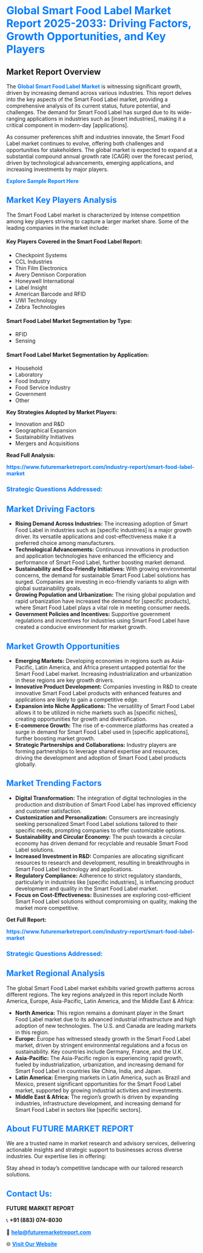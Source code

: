 <h1 style="color: #007BFF;">Global Smart Food Label Market Report 2025-2033: Driving Factors, Growth Opportunities, and Key Players</h1>

<section id="overview">
<h2>Market Report Overview</h2>
<p>The <a href="https://www.futuremarketreport.com/industry-report/smart-food-label-market" style="color: #007BFF; text-decoration: none;"><strong>Global Smart Food Label Market</strong></a> is witnessing significant growth, driven by increasing demand across various industries. This report delves into the key aspects of the Smart Food Label market, providing a comprehensive analysis of its current status, future potential, and challenges. The demand for Smart Food Label has surged due to its wide-ranging applications in industries such as [insert industries], making it a critical component in modern-day [applications].</p>
<p>As consumer preferences shift and industries innovate, the Smart Food Label market continues to evolve, offering both challenges and opportunities for stakeholders. The global market is expected to expand at a substantial compound annual growth rate (CAGR) over the forecast period, driven by technological advancements, emerging applications, and increasing investments by major players.</p>
</section>

<section id="overview">
<p><a href="https://www.futuremarketreport.com/request-sample/reportId=76719" style="color: #007BFF; text-decoration: none;"><strong>Explore Sample Report Here</strong></a></p>
</section>

<section id="key-players">
<h2 style="color: #007BFF;">Market Key Players Analysis</h2>
<p>The Smart Food Label market is characterized by intense competition among key players striving to capture a larger market share. Some of the leading companies in the market include:</p>
<h4>Key Players Covered in the Smart Food Label Report:</h4>
<ul><li>Checkpoint Systems</li><li>CCL Industries</li><li>Thin Film Electronics</li><li>Avery Dennison Corporation</li><li>Honeywell International</li><li>Label Insight</li><li>American Barcode and RFID</li><li>UWI Technology</li><li>Zebra Technologies</li></ul>
<h4>Smart Food Label Market Segmentation by Type:</h4>
<ul><li>RFID</li><li>Sensing</li></ul>

<h4>Smart Food Label Market Segmentation by Application:</h4>
<ul><li>Household</li><li>Laboratory</li><li>Food Industry</li><li>Food Service Industry</li><li>Government</li><li>Other</li></ul>
<p><strong>Key Strategies Adopted by Market Players:</strong></p>
<ul>
<li>Innovation and R&D</li>
<li>Geographical Expansion</li>
<li>Sustainability Initiatives</li>
<li>Mergers and Acquisitions</li>
</ul>
</section>

<section>
<p><strong>Read Full Analysis: </strong></p><a href="https://www.futuremarketreport.com/industry-report/smart-food-label-market" style="color: #007BFF; text-decoration: none;"><strong>https://www.futuremarketreport.com/industry-report/smart-food-label-market</strong></a>
<h3 style="color: #007BFF;">Strategic Questions Addressed:</h3>
</section>

<section id="driving-factors">
<h2 style="color: #007BFF;">Market Driving Factors</h2>
<ul>
<li><strong>Rising Demand Across Industries:</strong> The increasing adoption of Smart Food Label in industries such as [specific industries] is a major growth driver. Its versatile applications and cost-effectiveness make it a preferred choice among manufacturers.</li>
<li><strong>Technological Advancements:</strong> Continuous innovations in production and application technologies have enhanced the efficiency and performance of Smart Food Label, further boosting market demand.</li>
<li><strong>Sustainability and Eco-Friendly Initiatives:</strong> With growing environmental concerns, the demand for sustainable Smart Food Label solutions has surged. Companies are investing in eco-friendly variants to align with global sustainability goals.</li>
<li><strong>Growing Population and Urbanization:</strong> The rising global population and rapid urbanization have increased the demand for [specific products], where Smart Food Label plays a vital role in meeting consumer needs.</li>
<li><strong>Government Policies and Incentives:</strong> Supportive government regulations and incentives for industries using Smart Food Label have created a conducive environment for market growth.</li>
</ul>
</section>

<section id="growth-opportunities">
<h2 style="color: #007BFF;">Market Growth Opportunities</h2>
<ul>
<li><strong>Emerging Markets:</strong> Developing economies in regions such as Asia-Pacific, Latin America, and Africa present untapped potential for the Smart Food Label market. Increasing industrialization and urbanization in these regions are key growth drivers.</li>
<li><strong>Innovative Product Development:</strong> Companies investing in R&D to create innovative Smart Food Label products with enhanced features and applications are likely to gain a competitive edge.</li>
<li><strong>Expansion into Niche Applications:</strong> The versatility of Smart Food Label allows it to be utilized in niche markets such as [specific niches], creating opportunities for growth and diversification.</li>
<li><strong>E-commerce Growth:</strong> The rise of e-commerce platforms has created a surge in demand for Smart Food Label used in [specific applications], further boosting market growth.</li>
<li><strong>Strategic Partnerships and Collaborations:</strong> Industry players are forming partnerships to leverage shared expertise and resources, driving the development and adoption of Smart Food Label products globally.</li>
</ul>
</section>

<section id="trending-factors">
<h2 style="color: #007BFF;">Market Trending Factors</h2>
<ul>
<li><strong>Digital Transformation:</strong> The integration of digital technologies in the production and distribution of Smart Food Label has improved efficiency and customer satisfaction.</li>
<li><strong>Customization and Personalization:</strong> Consumers are increasingly seeking personalized Smart Food Label solutions tailored to their specific needs, prompting companies to offer customizable options.</li>
<li><strong>Sustainability and Circular Economy:</strong> The push towards a circular economy has driven demand for recyclable and reusable Smart Food Label solutions.</li>
<li><strong>Increased Investment in R&D:</strong> Companies are allocating significant resources to research and development, resulting in breakthroughs in Smart Food Label technology and applications.</li>
<li><strong>Regulatory Compliance:</strong> Adherence to strict regulatory standards, particularly in industries like [specific industries], is influencing product development and quality in the Smart Food Label market.</li>
<li><strong>Focus on Cost-Effectiveness:</strong> Businesses are exploring cost-efficient Smart Food Label solutions without compromising on quality, making the market more competitive.</li>
</ul>
</section>

<section>
<p><strong>Get Full Report: </strong></p><a href="https://www.futuremarketreport.com/industry-report/smart-food-label-market" style="color: #007BFF; text-decoration: none;"><strong>https://www.futuremarketreport.com/industry-report/smart-food-label-market</strong></a>
<h3 style="color: #007BFF;">Strategic Questions Addressed:</h3>
</section>


<section id="regional-analysis">
<h2 style="color: #007BFF;">Market Regional Analysis</h2>
<p>The global Smart Food Label market exhibits varied growth patterns across different regions. The key regions analyzed in this report include North America, Europe, Asia-Pacific, Latin America, and the Middle East & Africa:</p>
<ul>
<li><strong>North America:</strong> This region remains a dominant player in the Smart Food Label market due to its advanced industrial infrastructure and high adoption of new technologies. The U.S. and Canada are leading markets in this region.</li>
<li><strong>Europe:</strong> Europe has witnessed steady growth in the Smart Food Label market, driven by stringent environmental regulations and a focus on sustainability. Key countries include Germany, France, and the U.K.</li>
<li><strong>Asia-Pacific:</strong> The Asia-Pacific region is experiencing rapid growth, fueled by industrialization, urbanization, and increasing demand for Smart Food Label in countries like China, India, and Japan.</li>
<li><strong>Latin America:</strong> Emerging markets in Latin America, such as Brazil and Mexico, present significant opportunities for the Smart Food Label market, supported by growing industrial activities and investments.</li>
<li><strong>Middle East & Africa:</strong> The region’s growth is driven by expanding industries, infrastructure development, and increasing demand for Smart Food Label in sectors like [specific sectors].</li>
</ul>
</section>

<footer>
<h2 style="color: #007BFF;">About FUTURE MARKET REPORT</h2>
<p>We are a trusted name in market research and advisory services, delivering actionable insights and strategic support to businesses across diverse industries. Our expertise lies in offering:</p>

<p>Stay ahead in today’s competitive landscape with our tailored research solutions.</p>

<h2 style="color: #007BFF;">Contact Us:</h2>
<p><strong>FUTURE MARKET REPORT</strong></p>
<p>📞 <strong>+91 (883) 074-8030</strong></p>
<p>📧 <strong><a href="mailto:help@futuremarketreport.com" style="color: #007BFF;">help@futuremarketreport.com</a></strong></p>
<p>🌐 <strong><a href="https://www.futuremarketreport.com/" style="color: #007BFF;">Visit Our Website</a></strong></p>
</footer>